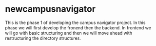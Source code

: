 # newcampusnavigator

This is the phase 1 of developing the campus navigator project.
In this phase we will first develop the fronend then the backend.
In frontend we will go with basic structuring and then we will move ahead with restructuring the directory structures.